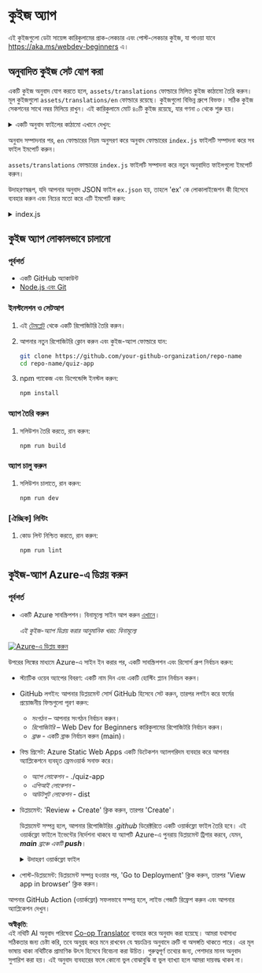 <!--
CO_OP_TRANSLATOR_METADATA:
{
  "original_hash": "5301875c55bb305e6046bed3a4fd06d2",
  "translation_date": "2025-08-26T01:12:07+00:00",
  "source_file": "quiz-app/README.md",
  "language_code": "bn"
}
-->
# কুইজ অ্যাপ

এই কুইজগুলো ডেটা সায়েন্স কারিকুলামের প্রাক-লেকচার এবং পোস্ট-লেকচার কুইজ, যা পাওয়া যাবে https://aka.ms/webdev-beginners এ।

## অনুবাদিত কুইজ সেট যোগ করা

একটি কুইজ অনুবাদ যোগ করতে হলে, `assets/translations` ফোল্ডারে মিলিত কুইজ কাঠামো তৈরি করুন। মূল কুইজগুলো `assets/translations/en` ফোল্ডারে রয়েছে। কুইজগুলো বিভিন্ন গ্রুপে বিভক্ত। সঠিক কুইজ সেকশনের সাথে নম্বর মিলিয়ে রাখুন। এই কারিকুলামে মোট ৪০টি কুইজ রয়েছে, যার গণনা ০ থেকে শুরু হয়।

  
<details>
<summary>একটি অনুবাদ ফাইলের কাঠামো এখানে দেখুন:</summary>

```
[
    {
        "title": "A title",
        "complete": "A complete button title",
        "error": "An error message upon selecting the wrong answer",
        "quizzes": [
            {
                "id": 1,
                "title": "Title",
                "quiz": [
                    {
                        "questionText": "The question asked",
                        "answerOptions": [
                            {
                                "answerText": "Option 1 title",
                                "isCorrect": true
                            },
                            {
                                "answerText": "Option 2 title",
                                "isCorrect": false
                            }
                        ]
                    }
                ]
            }
        ]
    }
]
```
</details>

অনুবাদ সম্পাদনার পর, `en` ফোল্ডারের নিয়ম অনুসরণ করে অনুবাদ ফোল্ডারের `index.js` ফাইলটি সম্পাদনা করে সব ফাইল ইমপোর্ট করুন।

`assets/translations` ফোল্ডারের `index.js` ফাইলটি সম্পাদনা করে নতুন অনুবাদিত ফাইলগুলো ইমপোর্ট করুন।

উদাহরণস্বরূপ, যদি আপনার অনুবাদ JSON ফাইল `ex.json` হয়, তাহলে 'ex' কে লোকালাইজেশন কী হিসেবে ব্যবহার করুন এবং নিচের মতো করে এটি ইমপোর্ট করুন:

<details>
<summary>index.js</summary>

```
import ex from "./ex.json";

// if 'ex' is localization key then enter it like so in `messages` to expose it 

const messages = {
  ex: ex[0],
};

export default messages;
```

</details>

## কুইজ অ্যাপ লোকালভাবে চালানো

### পূর্বশর্ত

- একটি GitHub অ্যাকাউন্ট
- [Node.js এবং Git](https://nodejs.org/)

### ইনস্টলেশন ও সেটআপ

1. এই [টেমপ্লেট](https://github.com/new?template_name=Web-Dev-For-Beginners&template_owner=microsoft) থেকে একটি রিপোজিটরি তৈরি করুন।

1. আপনার নতুন রিপোজিটরি ক্লোন করুন এবং কুইজ-অ্যাপ ফোল্ডারে যান:

   ```bash
   git clone https://github.com/your-github-organization/repo-name
   cd repo-name/quiz-app
   ```

1. npm প্যাকেজ এবং ডিপেন্ডেন্সি ইনস্টল করুন:

   ```bash
   npm install
   ```

### অ্যাপ তৈরি করুন

1. সলিউশন তৈরি করতে, রান করুন:

   ```bash
   npm run build
   ```

### অ্যাপ চালু করুন

1. সলিউশন চালাতে, রান করুন:

    ```bash
    npm run dev
    ```

### [ঐচ্ছিক] লিন্টিং

1. কোড লিন্ট নিশ্চিত করতে, রান করুন:

    ```bash
    npm run lint
    ```

## কুইজ-অ্যাপ Azure-এ ডিপ্লয় করুন

### পূর্বশর্ত
- একটি Azure সাবস্ক্রিপশন। বিনামূল্যে সাইন আপ করুন [এখানে](https://aka.ms/azure-free)।

    _এই কুইজ-অ্যাপ ডিপ্লয় করার আনুমানিক খরচ: বিনামূল্যে_

[![Azure-এ ডিপ্লয় করুন](https://aka.ms/deploytoazurebutton)](https://portal.azure.com/#create/Microsoft.StaticApp)

উপরের লিঙ্কের মাধ্যমে Azure-এ সাইন ইন করার পর, একটি সাবস্ক্রিপশন এবং রিসোর্স গ্রুপ নির্বাচন করুন:

- স্ট্যাটিক ওয়েব অ্যাপের বিবরণ: একটি নাম দিন এবং একটি হোস্টিং প্ল্যান নির্বাচন করুন।
- GitHub লগইন: আপনার ডিপ্লয়মেন্ট সোর্স GitHub হিসেবে সেট করুন, তারপর লগইন করে ফর্মের প্রয়োজনীয় ফিল্ডগুলো পূরণ করুন:
    - *সংগঠন* – আপনার সংগঠন নির্বাচন করুন।
    - *রিপোজিটরি* – Web Dev for Beginners কারিকুলামের রিপোজিটরি নির্বাচন করুন।
    - *ব্রাঞ্চ* - একটি ব্রাঞ্চ নির্বাচন করুন (main)।
- বিল্ড প্রিসেট: Azure Static Web Apps একটি ডিটেকশন অ্যালগরিদম ব্যবহার করে আপনার অ্যাপ্লিকেশনে ব্যবহৃত ফ্রেমওয়ার্ক সনাক্ত করে।
    - *অ্যাপ লোকেশন* - ./quiz-app
    - *এপিআই লোকেশন* -
    - *আউটপুট লোকেশন* - dist
- ডিপ্লয়মেন্ট: 'Review + Create' ক্লিক করুন, তারপর 'Create'।

    ডিপ্লয়মেন্ট সম্পন্ন হলে, আপনার রিপোজিটরির *.github* ডিরেক্টরিতে একটি ওয়ার্কফ্লো ফাইল তৈরি হবে। এই ওয়ার্কফ্লো ফাইলে ইভেন্টের নির্দেশনা থাকবে যা অ্যাপটি Azure-এ পুনরায় ডিপ্লয়মেন্ট ট্রিগার করবে, যেমন, _**main** ব্রাঞ্চে একটি **push**_।

    <details>
    <summary>উদাহরণ ওয়ার্কফ্লো ফাইল</summary>
    এখানে GitHub Actions ওয়ার্কফ্লো ফাইলের একটি উদাহরণ দেওয়া হলো:
    name: Azure Static Web Apps CI/CD

    ```
    on:
    push:
        branches:
        - main
    pull_request:
        types: [opened, synchronize, reopened, closed]
        branches:
        - main

    jobs:
    build_and_deploy_job:
        runs-on: ubuntu-latest
        name: Build and Deploy Job
        steps:
        - uses: actions/checkout@v2
        - name: Build And Deploy
            id: builddeploy
            uses: Azure/static-web-apps-deploy@v1
            with:
            azure_static_web_apps_api_token: ${{ secrets.AZURE_STATIC_WEB_APPS_API_TOKEN }}
            repo_token: ${{ secrets.GITHUB_TOKEN }}
            action: "upload"
            app_location: "quiz-app" # App source code path
            api_location: ""API source code path optional
            output_location: "dist" #Built app content directory - optional
    ```

    </details>

- পোস্ট-ডিপ্লয়মেন্ট: ডিপ্লয়মেন্ট সম্পন্ন হওয়ার পর, 'Go to Deployment' ক্লিক করুন, তারপর 'View app in browser' ক্লিক করুন।

আপনার GitHub Action (ওয়ার্কফ্লো) সফলভাবে সম্পন্ন হলে, লাইভ পেজটি রিফ্রেশ করুন এবং আপনার অ্যাপ্লিকেশন দেখুন।

**অস্বীকৃতি**:  
এই নথিটি AI অনুবাদ পরিষেবা [Co-op Translator](https://github.com/Azure/co-op-translator) ব্যবহার করে অনুবাদ করা হয়েছে। আমরা যথাসাধ্য সঠিকতার জন্য চেষ্টা করি, তবে অনুগ্রহ করে মনে রাখবেন যে স্বয়ংক্রিয় অনুবাদে ত্রুটি বা অসঙ্গতি থাকতে পারে। এর মূল ভাষায় থাকা নথিটিকে প্রামাণিক উৎস হিসেবে বিবেচনা করা উচিত। গুরুত্বপূর্ণ তথ্যের জন্য, পেশাদার মানব অনুবাদ সুপারিশ করা হয়। এই অনুবাদ ব্যবহারের ফলে কোনো ভুল বোঝাবুঝি বা ভুল ব্যাখ্যা হলে আমরা দায়বদ্ধ থাকব না।